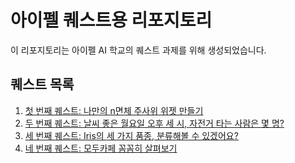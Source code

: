 # 아이펠 퀘스트용 리포지토리

이 리포지토리는 아이펠 AI 학교의 퀘스트 과제를 위해 생성되었습니다. 


## 퀘스트 목록

1. [첫 번째 퀘스트: 나만의 n면체 주사위 위젯 만들기](https://github.com/jyj1206/AIFFEL/tree/main/quest_1)
2. [두 번째 퀘스트: 날씨 좋은 월요일 오후 세 시, 자전거 타는 사람은 몇 명?](https://github.com/jyj1206/AIFFEL/tree/main/quest_2)
3. [세 번째 퀘스트: Iris의 세 가지 품종, 분류해볼 수 있겠어요?](https://github.com/jyj1206/AIFFEL/tree/main/quest_3) 
4. [네 번째 퀘스트: 모두카페 꼼꼼히 살펴보기](https://github.com/jyj1206/AIFFEL/tree/main/quest_4) 